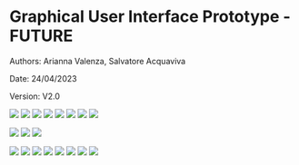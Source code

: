 # Graphical User Interface Prototype  - FUTURE

Authors: Arianna Valenza, Salvatore Acquaviva

Date: 24/04/2023

Version: V2.0


![](2023-04-25-15-34-05.png)
![](2023-04-28-18-42-29.png)
![](2023-04-28-18-41-19.png)
![](2023-04-25-15-34-42.png)
![](2023-04-25-15-35-07.png)
![](2023-04-27-15-34-44.png)
![](2023-04-28-15-19-13.png)
![](2023-04-28-15-20-20.png)

![](2023-04-28-18-45-59.png)
![](2023-04-28-18-46-12.png)
![](2023-04-28-18-46-26.png)

![](2023-04-25-15-36-53.png)
![](2023-04-25-15-37-16.png)
![](2023-04-28-15-01-19.png)
![](2023-04-25-15-38-20.png)
![](2023-04-25-15-38-34.png)
![](2023-04-28-15-30-17.png)
![](2023-04-28-15-21-39.png)
![](2023-04-28-15-21-53.png)
